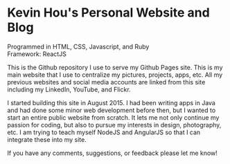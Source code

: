 # Kevin Hou's Personal Website and Blog
Programmed in HTML, CSS, Javascript, and Ruby
<br />
Framework: ReactJS

This is the Github repository I use to serve my Github Pages site. This is my main website that I use to centralize my pictures, projects, apps, etc. All my previous websites and social media accounts are linked from this site including my LinkedIn, YouTube, and Flickr.

I started building this site in August 2015. I had been writing apps in Java and had done some minor web development before then, but I wanted to start an entire public website from scratch. It lets me not only continue my passion for coding, but also to pursue my interests in design, photography, etc. I am trying to teach myself NodeJS and AngularJS so that I can integrate these into my site.

If you have any comments, suggestions, or feedback please let me know!
